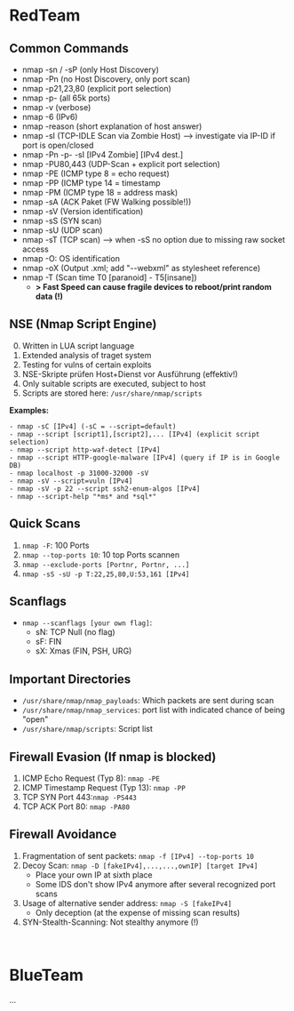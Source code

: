 # RedTeam

## Common Commands
- nmap -sn / -sP  (only Host Discovery)
- nmap -Pn (no Host Discovery, only port scan)
- nmap -p21,23,80 (explicit port selection)
- nmap -p- (all 65k ports)
- nmap -v (verbose)
- nmap -6 (IPv6)
- nmap -reason (short explanation of host answer)
- nmap -sI (TCP-IDLE Scan via Zombie Host) --> investigate via IP-ID if port is open/closed
- nmap -Pn -p- -sI [IPv4 Zombie] [IPv4 dest.]
- nmap -PU80,443 (UDP-Scan + explicit port selection)
- nmap -PE (ICMP type 8 = echo request)
- nmap -PP (ICMP type 14 = timestamp 
- nmap -PM (ICMP type 18 = address mask)
- nmap -sA  (ACK Paket (FW Walking possible!))
- nmap -sV  (Version identification)
- nmap -sS (SYN scan)
- nmap -sU (UDP scan)
- nmap -sT  (TCP scan) --> when -sS no option due to missing raw socket access
- nmap -O: OS identification 
- nmap -oX (Output .xml; add "--webxml" as stylesheet reference)
- nmap -T (Scan time T0 [paranoid] - T5[insane])
    - **> Fast Speed can cause fragile devices to reboot/print random data (!)**


## NSE (Nmap Script Engine)
0) Written in LUA script language
1) Extended analysis of traget system 
2) Testing for vulns of certain exploits 
3) NSE-Skripte prüfen Host+Dienst vor Ausführung (effektiv!)
4) Only suitable scripts are executed, subject to host
5) Scripts are stored here: `/usr/share/nmap/scripts`

**Examples:**
```
- nmap -sC [IPv4] (-sC = --script=default)
- nmap --script [script1],[script2],... [IPv4] (explicit script selection)
- nmap --script http-waf-detect [IPv4]
- nmap --script HTTP-google-malware [IPv4] (query if IP is in Google DB)
- nmap localhost -p 31000-32000 -sV
- nmap -sV --script=vuln [IPv4]
- nmap -sV -p 22 --script ssh2-enum-algos [IPv4]
- nmap --script-help "*ms* and *sql*"
```

## Quick Scans
1. `nmap -F`: 100 Ports
2. `nmap --top-ports 10`: 10 top Ports scannen
3. `nmap --exclude-ports [Portnr, Portnr, ...]`
4. `nmap -sS -sU -p T:22,25,80,U:53,161 [IPv4]`

## Scanflags
- `nmap --scanflags [your own flag]`: 
    - sN: TCP Null (no flag)
    - sF: FIN
    - sX: Xmas (FIN, PSH, URG)

## Important Directories
- `/usr/share/nmap/nmap_payloads`: Which packets are sent during scan 
- `/usr/share/nmap/nmap_services`: port list with indicated chance of being "open" 
- `/usr/share/nmap/scripts`: Script list

## Firewall Evasion (If nmap is blocked)

1. ICMP Echo Request (Typ 8): `nmap -PE`
2. ICMP Timestamp Request (Typ 13): `nmap -PP`
3. TCP SYN Port 443:`nmap -PS443`
4. TCP ACK Port 80: `nmap -PA80`

## Firewall Avoidance
1. Fragmentation of sent packets: `nmap -f [IPv4] --top-ports 10`
2. Decoy Scan: `nmap -D [fakeIPv4],...,...,ownIP] [target IPv4]`
   - Place your own IP at sixth place
   - Some IDS don't show IPv4 anymore after several recognized port scans 
3. Usage of alternative sender address: `nmap -S [fakeIPv4]`
   - Only deception (at the expense of missing scan results)
4. SYN-Stealth-Scanning: Not stealthy anymore (!)

<br />

# BlueTeam

...

